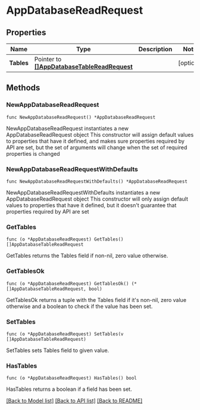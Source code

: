 # AppDatabaseReadRequest

## Properties

Name | Type | Description | Notes
------------ | ------------- | ------------- | -------------
**Tables** | Pointer to [**[]AppDatabaseTableReadRequest**](AppDatabaseTableReadRequest.md) |  | [optional] 

## Methods

### NewAppDatabaseReadRequest

`func NewAppDatabaseReadRequest() *AppDatabaseReadRequest`

NewAppDatabaseReadRequest instantiates a new AppDatabaseReadRequest object
This constructor will assign default values to properties that have it defined,
and makes sure properties required by API are set, but the set of arguments
will change when the set of required properties is changed

### NewAppDatabaseReadRequestWithDefaults

`func NewAppDatabaseReadRequestWithDefaults() *AppDatabaseReadRequest`

NewAppDatabaseReadRequestWithDefaults instantiates a new AppDatabaseReadRequest object
This constructor will only assign default values to properties that have it defined,
but it doesn't guarantee that properties required by API are set

### GetTables

`func (o *AppDatabaseReadRequest) GetTables() []AppDatabaseTableReadRequest`

GetTables returns the Tables field if non-nil, zero value otherwise.

### GetTablesOk

`func (o *AppDatabaseReadRequest) GetTablesOk() (*[]AppDatabaseTableReadRequest, bool)`

GetTablesOk returns a tuple with the Tables field if it's non-nil, zero value otherwise
and a boolean to check if the value has been set.

### SetTables

`func (o *AppDatabaseReadRequest) SetTables(v []AppDatabaseTableReadRequest)`

SetTables sets Tables field to given value.

### HasTables

`func (o *AppDatabaseReadRequest) HasTables() bool`

HasTables returns a boolean if a field has been set.


[[Back to Model list]](../README.md#documentation-for-models) [[Back to API list]](../README.md#documentation-for-api-endpoints) [[Back to README]](../README.md)


